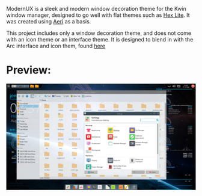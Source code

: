 ModernUX is a sleek and modern window decoration theme for the Kwin window
manager, designed to go well with flat themes such as
[Hex Lite](http://kde-look.org/content/show.php/Hex+Lite?content=164224).
It was created using
[Aeri](http://kde-look.org/content/show.php/Aeri+?content=162303) as a basis.

This project includes only a window decoration theme, and does not come with an
icon theme or an interface theme. It is designed to blend in with the Arc
interface and icon them, found [here](http://github.com/horst3180/Arc-theme)

# Preview:
![Preview of ModernUX](ModernUX_Preview.png)
